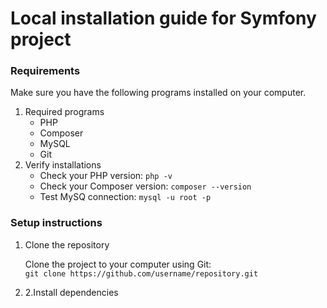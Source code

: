 <h1>Local installation guide for Symfony project</h1>
<h3>Requirements</h3>
Make sure you have the following programs installed on your computer.
<ol>
  <li>Required programs
<ul>
  <li>PHP</li>
  <li>Composer</li>
  <li>MySQL</li>
  <li>Git</li>  
    
  </li>
  </ul>
<li>Verify installations
<ul>
  <li>Check your PHP version: <code>php -v</code></li>
  <li>Check your Composer version: <code>composer --version</code></li>
  <li>Test MySQ connection: <code>mysql -u root -p</code></li>
    
  </li>
  </ul>
</ol>

<h3>Setup instructions</h3>
<ol>
  <li>Clone the repository
    <p>Clone the project to your computer using Git:<br><code>git clone https://github.com/username/repository.git</code></p>
  </li>
  <li>2.Install dependencies</li>
  

  

